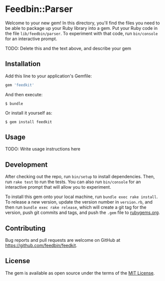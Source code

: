 # Feedbin::Parser

Welcome to your new gem! In this directory, you'll find the files you need to be able to package up your Ruby library into a gem. Put your Ruby code in the file `lib/feedbin/parser`. To experiment with that code, run `bin/console` for an interactive prompt.

TODO: Delete this and the text above, and describe your gem

## Installation

Add this line to your application's Gemfile:

```ruby
gem 'feedkit'
```

And then execute:

    $ bundle

Or install it yourself as:

    $ gem install feedkit

## Usage

TODO: Write usage instructions here

## Development

After checking out the repo, run `bin/setup` to install dependencies. Then, run `rake test` to run the tests. You can also run `bin/console` for an interactive prompt that will allow you to experiment.

To install this gem onto your local machine, run `bundle exec rake install`. To release a new version, update the version number in `version.rb`, and then run `bundle exec rake release`, which will create a git tag for the version, push git commits and tags, and push the `.gem` file to [rubygems.org](https://rubygems.org).

## Contributing

Bug reports and pull requests are welcome on GitHub at https://github.com/feedbin/feedkit.

## License

The gem is available as open source under the terms of the [MIT License](https://opensource.org/licenses/MIT).
